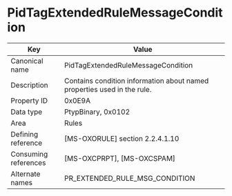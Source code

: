 # PidTagExtendedRuleMessageCondition

| Key | Value |
|---|---|
| Canonical name | PidTagExtendedRuleMessageCondition |
| Description | Contains condition information about named properties used in the rule. |
| Property ID | 0x0E9A |
| Data type | PtypBinary, 0x0102 |
| Area | Rules |
| Defining reference | [MS-OXORULE] section 2.2.4.1.10 |
| Consuming references | [MS-OXCPRPT], [MS-OXCSPAM] |
| Alternate names | PR_EXTENDED_RULE_MSG_CONDITION |
